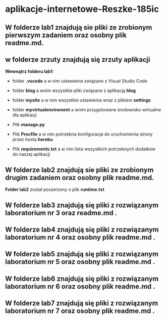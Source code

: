 # aplikacje-internetowe-Reszke-185ic

## W folderze **lab1** znajdują sie pliki ze zrobionym pierwszym zadaniem oraz osobny plik **readme.md**.

## w folderze **zrzuty** znajdują się zrzuty aplikacji

**Wewnątrz folderu lab1:**

- folder **.vscode** a w nim ustawienia związane z Visual Studio Code

- folder **blog** a wnim wszystkie pliki związane z aplikacją **blog**

- folder **mysite** a w nim wszystkie ustawienia wraz z plikiem **settings**

- folder **myvirtualenviroment** a wnim przygotowane środowisko wirtualne dla aplikacji

- Plik **manage.py** 

- Plik **Procfile** a w nim potrzebna konfiguracja do uruchomienia strony przez hosta **heroku**

- Plik **requirements.txt** a w nim lista wszystkich potrzebnych dodatków do naszej aplikacji


## W folderze **lab2** znajdują sie pliki ze zrobionym drugim zadaniem oraz osobny plik **readme.md**.

**Folder lab2** został poszerzony o plik **runtime.txt**



## W folderze **lab3** znajdują się pliki z rozwiązanym laboratorium nr 3 oraz **readme.md** .

## W folderze **lab4** znajdują się pliki z rozwiązanym laboratorium nr 4 oraz osobny plik **readme.md** .

## W folderze **lab5** znajdują się pliki z rozwiązanym laboratorium nr 5 oraz osobny plik **readme.md** .

## W folderze **lab6** znajdują się pliki z rozwiązanym laboratorium nr 6 oraz osobny plik **readme.md** .

## W folderze **lab7** znajdują się pliki z rozwiązanym laboratorium nr 7 oraz osobny plik **readme.md** .
